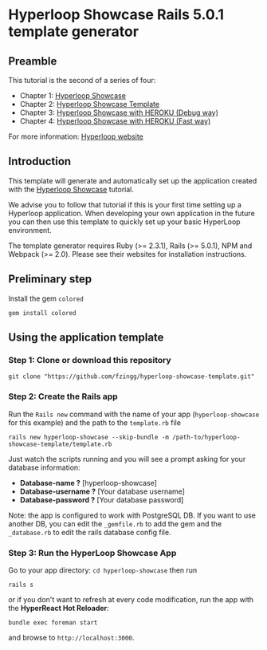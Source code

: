 # Hyperloop Showcase Rails 5.0.1 template generator

## Preamble

This tutorial is the second of a series of four:

+ Chapter 1: [Hyperloop Showcase](https://github.com/fzingg/hyperloop-showcase) 
+ Chapter 2: [Hyperloop Showcase Template](https://github.com/fzingg/hyperloop-showcase-template) 
+ Chapter 3: [Hyperloop Showcase with HEROKU (Debug way)](https://github.com/fzingg/hyperloop-showcase-heroku) 
+ Chapter 4: [Hyperloop Showcase with HEROKU (Fast way)](https://github.com/fzingg/hyperloop-showcase-template-heroku) 

For more information: [Hyperloop website](http://ruby-hyperloop.io/)

## Introduction

This template will generate and automatically set up the application created with the [Hyperloop Showcase](https://github.com/fzingg/hyperloop-showcase) tutorial.

We advise you to follow that tutorial if this is your first time setting up a Hyperloop application. When developing your own application in the future you can then use this template to quickly set up your basic HyperLoop environment.
  
The template generator requires Ruby (>= 2.3.1), Rails (>= 5.0.1), NPM and Webpack (>= 2.0). Please see their websites for installation instructions.

## Preliminary step

Install the gem `colored`
```
gem install colored
```

## Using the application template

### Step 1: Clone or download this repository

```
git clone "https://github.com/fzingg/hyperloop-showcase-template.git"
```

### Step 2: Create the Rails app

Run the `Rails new` command with the name of your app (`hyperloop-showcase` for this example) and the path to the `template.rb` file

```
rails new hyperloop-showcase --skip-bundle -m /path-to/hyperloop-showcase-template/template.rb
```

Just watch the scripts running and you will see a prompt asking for your database information:

+ **Database-name ?** [hyperloop-showcase]
+ **Database-username ?** [Your database username]
+ **Database-password ?** [Your database password]

Note: the app is configured to work with PostgreSQL DB. If you want to  use another DB, you can edit the `_gemfile.rb` to add the gem and the `_database.rb` to edit the rails database config file.

### Step 3: Run the HyperLoop Showcase App

Go to your app directory: `cd hyperloop-showcase` then run

```
rails s
```

or if you don't want to refresh at every code modification, run the app with the **HyperReact Hot Reloader**:

```
bundle exec foreman start
```

and browse to `http://localhost:3000`.



